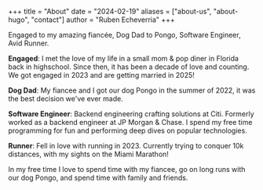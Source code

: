 +++
title = "About"
date = "2024-02-19"
aliases = ["about-us", "about-hugo", "contact"]
author = "Ruben Echeverria"
+++

Engaged to my amazing fiancée, Dog Dad to Pongo, Software Engineer, Avid Runner.

**Engaged**: I met the love of my life in a small mom & pop diner in Florida back in highschool. Since then, it has been a decade of love and counting. We got engaged in 2023 and are getting married in 2025!

**Dog Dad**: My fiancee and I got our dog Pongo in the summer of 2022, it was the best decision we've ever made.

**Software Engineer**: Backend engineering crafting solutions at Citi. Formerly worked as a backend engineer at JP Morgan & Chase. I spend my free time programming for fun and performing deep dives on popular technologies.

**Runner**: Fell in love with running in 2023. Currently trying to conquer 10k distances, with my sights on the Miami Marathon!

In my free time I love to spend time with my fiancee, go on long runs with our dog Pongo, and spend time with family and friends.
